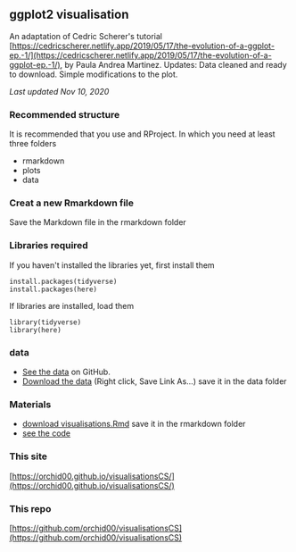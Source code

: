 ## ggplot2 visualisation

An adaptation of Cedric Scherer's tutorial [https://cedricscherer.netlify.app/2019/05/17/the-evolution-of-a-ggplot-ep.-1/](https://cedricscherer.netlify.app/2019/05/17/the-evolution-of-a-ggplot-ep.-1/), by Paula Andrea Martinez. 
Updates: Data cleaned and ready to download.
Simple modifications to the plot. 

*Last updated Nov 10, 2020*

### Recommended structure
It is recommended that you use and RProject.
In which you need at least three folders
- rmarkdown
- plots
- data

### Creat a new Rmarkdown file
Save the Markdown file in the rmarkdown folder

### Libraries required

If you haven't installed the libraries yet, first install them
```{r}
install.packages(tidyverse)
install.packages(here)
```

If libraries are installed, load them
```{r}
library(tidyverse)
library(here)
```

### data
- [See the data](https://github.com/orchid00/visualisationsCS/blob/master/data/df_sorted.csv) on GitHub.
- [Download the data](https://raw.githubusercontent.com/orchid00/visualisationsCS/master/data/df_sorted.csv) (Right click, Save Link As...) save it in the data folder

### Materials
- [download visualisations.Rmd](https://orchid00.github.io/visualisationsCS/visualisations.Rmd) save it in the rmarkdown folder
- [see the code](https://orchid00.github.io/visualisationsCS/visualisations)

### This site
[https://orchid00.github.io/visualisationsCS/](https://orchid00.github.io/visualisationsCS/)

### This repo
[https://github.com/orchid00/visualisationsCS](https://github.com/orchid00/visualisationsCS)
